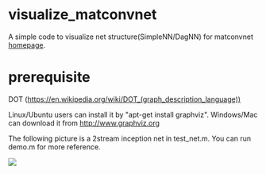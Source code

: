 # visualize_matconvnet
A simple code to visualize net structure(SimpleNN/DagNN) for matconvnet [homepage](http://www.vlfeat.org/matconvnet). 

# prerequisite
DOT (https://en.wikipedia.org/wiki/DOT_(graph_description_language))

Linux/Ubuntu users can install it by "apt-get install graphviz". Windows/Mac can download it from http://www.graphviz.org

The following picture is a 2stream inception net in test_net.m. You can run demo.m for more reference.

![](https://github.com/layumi/visualize_matconvnet/blob/master/test_net.png)
